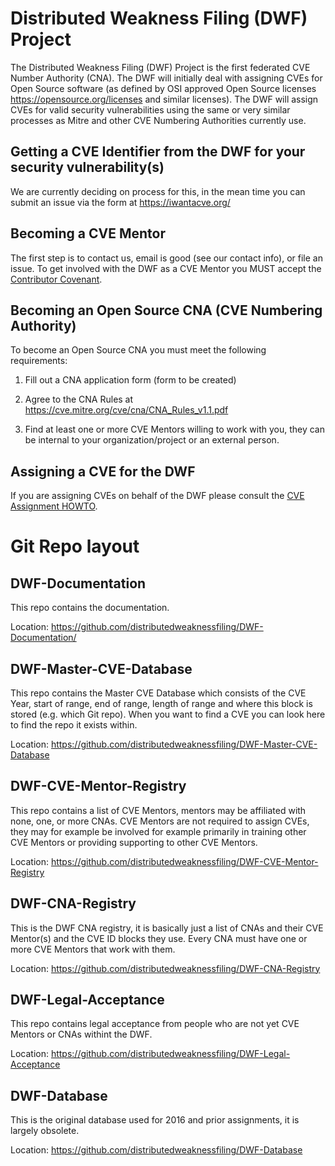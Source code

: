 # Distributed Weakness Filing (DWF) Project

The Distributed Weakness Filing (DWF) Project is the first federated CVE Number Authority (CNA). The DWF will initially deal with assigning CVEs for Open Source software (as defined by OSI approved Open Source licenses https://opensource.org/licenses and similar licenses). The DWF will assign CVEs for valid security vulnerabilities using the same or very similar processes as Mitre and other CVE Numbering Authorities currently use. 

## Getting a CVE Identifier from the DWF for your security vulnerability(s)

We are currently deciding on process for this, in the mean time you can submit an issue via the form at https://iwantacve.org/

## Becoming a CVE Mentor

The first step is to contact us, email is good (see our contact info), or file an issue. To get involved with the DWF as a CVE Mentor you MUST accept the [Contributor Covenant](Contributor-Agreement.md). 

## Becoming an Open Source CNA (CVE Numbering Authority)

To become an Open Source CNA you must meet the following requirements:

1) Fill out a CNA application form (form to be created)

2) Agree to the CNA Rules at https://cve.mitre.org/cve/cna/CNA_Rules_v1.1.pdf

3) Find at least one or more CVE Mentors willing to work with you, they can be internal to your organization/project or an external person. 

## Assigning a CVE for the DWF

If you are assigning CVEs on behalf of the DWF please consult the [CVE Assignment HOWTO](CVE-Assignment-HOWTO.md).

# Git Repo layout

## DWF-Documentation

This repo contains the documentation.

Location: https://github.com/distributedweaknessfiling/DWF-Documentation/

## DWF-Master-CVE-Database

This repo contains the Master CVE Database which consists of the CVE Year, start of range, end of range, length of range and where this block is stored (e.g. which Git repo). When you want to find a CVE you can look here to find the repo it exists within. 

Location: https://github.com/distributedweaknessfiling/DWF-Master-CVE-Database

## DWF-CVE-Mentor-Registry

This repo contains a list of CVE Mentors, mentors may be affiliated with none, one, or more CNAs. CVE Mentors are not required to assign CVEs, they may for example be involved for example primarily in training other CVE Mentors or providing supporting to other CVE Mentors. 

Location: https://github.com/distributedweaknessfiling/DWF-CVE-Mentor-Registry

## DWF-CNA-Registry

This is the DWF CNA registry, it is basically just a list of CNAs and their CVE Mentor(s) and the CVE ID blocks they use. Every CNA must have one or more CVE Mentors that work with them. 

Location: https://github.com/distributedweaknessfiling/DWF-CNA-Registry

## DWF-Legal-Acceptance

This repo contains legal acceptance from people who are not yet CVE Mentors or CNAs withint the DWF.

Location: https://github.com/distributedweaknessfiling/DWF-Legal-Acceptance

## DWF-Database

This is the original database used for 2016 and prior assignments, it is largely obsolete.

Location: https://github.com/distributedweaknessfiling/DWF-Database

